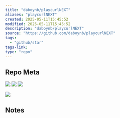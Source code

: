 ```yaml
---
title: "daboynb/playcurlNEXT"
aliases: "playcurlNEXT"
created: 2025-05-11T15:45:52
modified: 2025-05-11T15:45:52
description: "daboynb/playcurlNEXT"
source: "https://github.com/daboynb/playcurlNEXT"
tags:
  - "github/star"
tags-link:
type: "repo"
---
```

## Repo Meta

![](https://img.shields.io/github/stars/daboynb/playcurlNEXT?style=for-the-badge&label=stars) ![](https://img.shields.io/github/repo-size/daboynb/playcurlNEXT?style=for-the-badge&label=size) ![](https://img.shields.io/github/created-at/daboynb/playcurlNEXT?style=for-the-badge&label=since)

[![](https://github-readme-stats.vercel.app/api/pin/?username=daboynb&repo=playcurlNEXT&bg_color=00000000)](https://github.com/daboynb/playcurlNEXT)

## Notes

